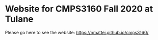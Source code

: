 # Website for CMPS3160 Fall 2020 at Tulane

Please go here to see the website: https://nmattei.github.io/cmps3160/
